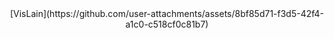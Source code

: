 <center>[VisLain](https://github.com/user-attachments/assets/8bf85d71-f3d5-42f4-a1c0-c518cf0c81b7)</center>

